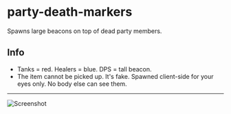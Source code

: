 # party-death-markers
Spawns large beacons on top of dead party members.

## Info
- Tanks = red. Healers = blue. DPS = tall beacon.
- The item cannot be picked up. It's fake. Spawned client-side for your eyes only. No body else can see them.

---

![Screenshot](http://i.imgur.com/bOSA6Lx.jpg)
